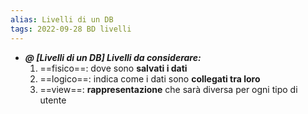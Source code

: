 ```yaml
---
alias: Livelli di un DB
tags: 2022-09-28 BD livelli
---
```


- ***@ [Livelli di un DB] Livelli da considerare:***
	1. ==fisico==: dove sono **salvati i dati**
	2. ==logico==: indica come i dati sono **collegati tra loro**
	3. ==view==: **rappresentazione** che sarà diversa per ogni tipo di utente

<!--ID: 1670236971108-->
